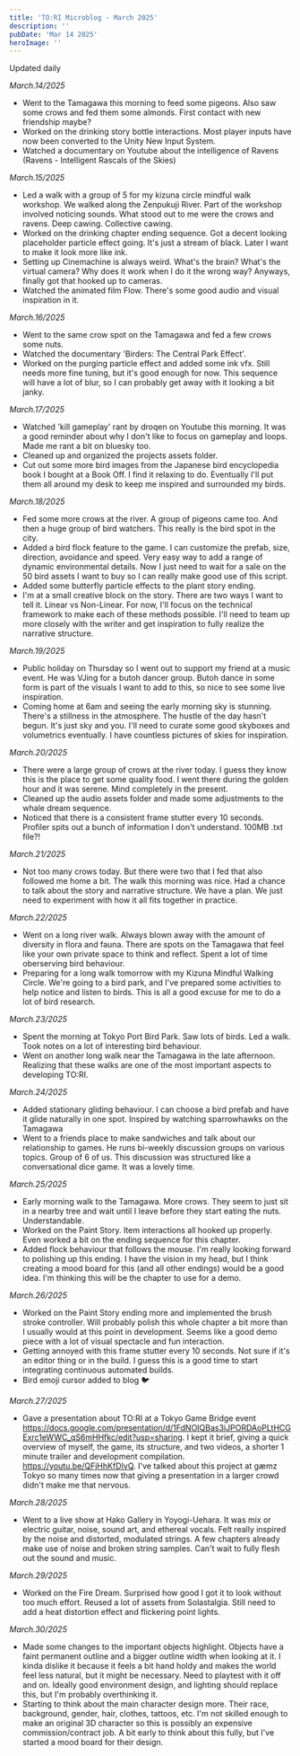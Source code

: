```yaml
---
title: 'TO:RI Microblog - March 2025'
description: ''
pubDate: 'Mar 14 2025'
heroImage: ''
---
```

Updated daily

*March.14/2025*
<br>
- Went to the Tamagawa this morning to feed some pigeons. Also saw some crows and fed them some almonds. First contact with new friendship maybe?
- Worked on the drinking story bottle interactions. Most player inputs have now been converted to the Unity New Input System.
- Watched a documentary on Youtube about the intelligence of Ravens (Ravens - Intelligent Rascals of the Skies)

*March.15/2025*
<br>
- Led a walk with a group of 5 for my kizuna circle mindful walk workshop. We walked along the Zenpukuji River. Part of the workshop involved noticing sounds. What stood out to me were the crows and ravens. Deep cawing. Collective cawing.
- Worked on the drinking chapter ending sequence. Got a decent looking placeholder particle effect going. It's just a stream of black. Later I want to make it look more like ink.
- Setting up Cinemachine is always weird. What's the brain? What's the virtual camera? Why does it work when I do it the wrong way? Anyways, finally got that hooked up to cameras.
- Watched the animated film Flow. There's some good audio and visual inspiration in it.

*March.16/2025*
<br>
- Went to the same crow spot on the Tamagawa and fed a few crows some nuts.
- Watched the documentary 'Birders: The Central Park Effect'.
- Worked on the purging particle effect and added some ink vfx. Still needs more fine tuning, but it's good enough for now. This sequence will have a lot of blur, so I can probably get away with it looking a bit janky.

*March.17/2025*
<br>
- Watched 'kill gameplay' rant by droqen on Youtube this morning. It was a good reminder about why I don't like to focus on gameplay and loops. Made me rant a bit on bluesky too.
- Cleaned up and organized the projects assets folder.
- Cut out some more bird images from the Japanese bird encyclopedia book I bought at a Book Off. I find it relaxing to do. Eventually I'll put them all around my desk to keep me inspired and surrounded my birds.

*March.18/2025*
<br>
- Fed some more crows at the river. A group of pigeons came too. And then a huge group of bird watchers. This really is the bird spot in the city.
- Added a bird flock feature to the game. I can customize the prefab, size, direction, avoidance and speed. Very easy way to add a range of dynamic environmental details. Now I just need to wait for a sale on the 50 bird assets I want to buy so I can really make good use of this script.
- Added some butterfly particle effects to the plant story ending.
- I'm at a small creative block on the story. There are two ways I want to tell it. Linear vs Non-Linear. For now, I'll focus on the technical framework to make each of these methods possible. I'll need to team up more closely with the writer and get inspiration to fully realize the narrative structure.

*March.19/2025*
<br>
- Public holiday on Thursday so I went out to support my friend at a music event. He was VJing for a butoh dancer group. Butoh dance in some form is part of the visuals I want to add to this, so nice to see some live inspiration.
- Coming home at 6am and seeing the early morning sky is stunning. There's a stillness in the atmosphere. The hustle of the day hasn't begun. It's just sky and you. I'll need to curate some good skyboxes and volumetrics eventually. I have countless pictures of skies for inspiration.

*March.20/2025*
<br>
- There were a large group of crows at the river today. I guess they know this is the place to get some quality food. I went there during the golden hour and it was serene. Mind completely in the present.
- Cleaned up the audio assets folder and made some adjustments to the whale dream sequence.
- Noticed that there is a consistent frame stutter every 10 seconds. Profiler spits out a bunch of information I don't understand. 100MB .txt file?!

*March.21/2025*
<br>
- Not too many crows today. But there were two that I fed that also followed me home a bit. The walk this morning was nice. Had a chance to talk about the story and narrative structure. We have a plan. We just need to experiment with how it all fits together in practice.

*March.22/2025*
<br>
- Went on a long river walk. Always blown away with the amount of diversity in flora and fauna. There are spots on the Tamagawa that feel like your own private space to think and reflect. Spent a lot of time oberserving bird behaviour.
- Preparing for a long walk tomorrow with my Kizuna Mindful Walking Circle. We're going to a bird park, and I've prepared some activities to help notice and listen to birds. This is all a good excuse for me to do a lot of bird research.

*March.23/2025*
<br>
- Spent the morning at Tokyo Port Bird Park. Saw lots of birds. Led a walk. Took notes on a lot of interesting bird behaviour. 
- Went on another long walk near the Tamagawa in the late afternoon. Realizing that these walks are one of the most important aspects to developing TO:RI.

*March.24/2025*
<br>
- Added stationary gliding behaviour. I can choose a bird prefab and have it glide naturally in one spot. Inspired by watching sparrowhawks on the Tamagawa
- Went to a friends place to make sandwiches and talk about our relationship to games. He runs bi-weekly discussion groups on various topics. Group of 6 of us. This discussion was structured like a conversational dice game. It was a lovely time.

*March.25/2025*
<br>
- Early morning walk to the Tamagawa. More crows. They seem to just sit in a nearby tree and wait until I leave before they start eating the nuts. Understandable.
- Worked on the Paint Story. Item interactions all hooked up properly. Even worked a bit on the ending sequence for this chapter.
- Added flock behaviour that follows the mouse. I'm really looking forward to polishing up this ending. I have the vision in my head, but I think creating a mood board for this (and all other endings) would be a good idea. I'm thinking this will be the chapter to use for a demo.

*March.26/2025*
<br>
- Worked on the Paint Story ending more and implemented the brush stroke controller. Will probably polish this whole chapter a bit more than I usually would at this point in development. Seems like a good demo piece with a lot of visual spectacle and fun interaction.
- Getting annoyed with this frame stutter every 10 seconds. Not sure if it's an editor thing or in the build. I guess this is a good time to start integrating continuous automated builds.
- Bird emoji cursor added to blog 🐦

*March.27/2025*
<br>
- Gave a presentation about TO:RI at a Tokyo Game Bridge event https://docs.google.com/presentation/d/1FdNOIQBas3iJPORDAoPLtHCGExrc1eWWC_qS6mHHfkc/edit?usp=sharing. I kept it brief, giving a quick overview of myself, the game, its structure, and two videos, a shorter 1 minute trailer and development compilation.
https://youtu.be/QFjHhKfDIvQ. I've talked about this project at gæmz Tokyo so many times now that giving a presentation in a larger crowd didn't make me that nervous.

*March.28/2025*
<br>
- Went to a live show at Hako Gallery in Yoyogi-Uehara. It was mix or electric guitar, noise, sound art, and ethereal vocals. Felt really inspired by the noise and distorted, modulated strings. A few chapters already make use of noise and broken string samples. Can't wait to fully flesh out the sound and music.

*March.29/2025*
<br>
- Worked on the Fire Dream. Surprised how good I got it to look without too much effort. Reused a lot of assets from Solastalgia. Still need to add a heat distortion effect and flickering point lights.

*March.30/2025*
<br>
- Made some changes to the important objects highlight. Objects have a faint permanent outline and a bigger outline width when looking at it. I kinda dislike it because it feels a bit hand holdy and makes the world feel  less natural, but it might be necessary. Need to playtest with it off and on. Ideally good environment design, and lighting should replace this, but I'm probably overthinking it.
- Starting to think about the main character design more. Their race, background, gender, hair, clothes, tattoos, etc. I'm not skilled enough to make an original 3D character so this is possibly an expensive commission/contract job. A bit early to think about this fully, but I've started a mood board for their design.














